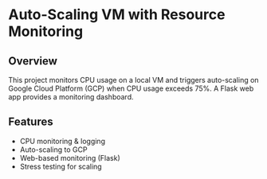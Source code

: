 # Auto-Scaling VM with Resource Monitoring

## Overview
This project monitors CPU usage on a local VM and triggers auto-scaling on Google Cloud Platform (GCP) when CPU usage exceeds 75%. A Flask web app provides a monitoring dashboard.

## Features
- CPU monitoring & logging
- Auto-scaling to GCP
- Web-based monitoring (Flask)
- Stress testing for scaling
